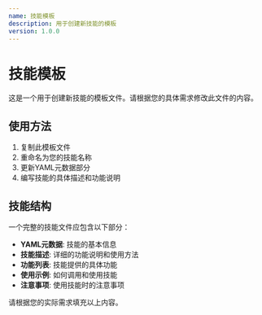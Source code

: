 ```yaml
---
name: 技能模板
description: 用于创建新技能的模板
version: 1.0.0
---
```


# 技能模板

这是一个用于创建新技能的模板文件。请根据您的具体需求修改此文件的内容。

## 使用方法

1. 复制此模板文件
2. 重命名为您的技能名称
3. 更新YAML元数据部分
4. 编写技能的具体描述和功能说明

## 技能结构

一个完整的技能文件应包含以下部分：

- **YAML元数据**: 技能的基本信息
- **技能描述**: 详细的功能说明和使用方法
- **功能列表**: 技能提供的具体功能
- **使用示例**: 如何调用和使用技能
- **注意事项**: 使用技能时的注意事项

请根据您的实际需求填充以上内容。